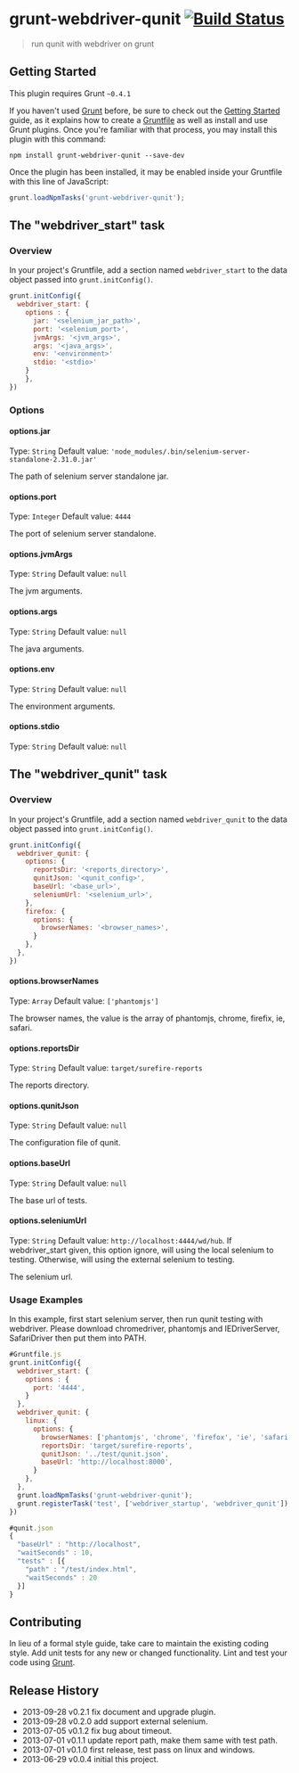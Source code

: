 # grunt-webdriver-qunit [![Build Status](https://travis-ci.org/bulain/grunt-webdriver-qunit.png?branch=master)](https://travis-ci.org/bulain/grunt-webdriver-qunit)

> run qunit with webdriver on grunt

## Getting Started
This plugin requires Grunt `~0.4.1`

If you haven't used [Grunt](http://gruntjs.com/) before, be sure to check out the [Getting Started](http://gruntjs.com/getting-started) guide, as it explains how to create a [Gruntfile](http://gruntjs.com/sample-gruntfile) as well as install and use Grunt plugins. Once you're familiar with that process, you may install this plugin with this command:

```shell
npm install grunt-webdriver-qunit --save-dev
```

Once the plugin has been installed, it may be enabled inside your Gruntfile with this line of JavaScript:

```js
grunt.loadNpmTasks('grunt-webdriver-qunit');
```

## The "webdriver_start" task

### Overview
In your project's Gruntfile, add a section named `webdriver_start` to the data object passed into `grunt.initConfig()`.

```js
grunt.initConfig({
  webdriver_start: {
    options : {
      jar: '<selenium_jar_path>',
      port: '<selenium_port>',
      jvmArgs: '<jvm_args>',
      args: '<java_args>',
      env: '<environment>'
      stdio: '<stdio>'
    }
    },
})
```

### Options

#### options.jar
Type: `String`
Default value: `'node_modules/.bin/selenium-server-standalone-2.31.0.jar'`

The path of selenium server standalone jar.

#### options.port
Type: `Integer`
Default value: `4444`

The port of selenium server standalone.

#### options.jvmArgs
Type: `String`
Default value: `null`

The jvm arguments.

#### options.args
Type: `String`
Default value: `null`

The java arguments.

#### options.env
Type: `String`
Default value: `null`

The environment arguments.

#### options.stdio
Type: `String`
Default value: `null`


## The "webdriver_qunit" task

### Overview
In your project's Gruntfile, add a section named `webdriver_qunit` to the data object passed into `grunt.initConfig()`.

```js
grunt.initConfig({
  webdriver_qunit: {
    options: {
      reportsDir: '<reports_directory>',
      qunitJson: '<qunit_config>',
      baseUrl: '<base_url>',
      seleniumUrl: '<selenium_url>',
    },
    firefox: {
      options: {
        browserNames: '<browser_names>',
      }
    },
  },
})
```
#### options.browserNames
Type: `Array`
Default value: `['phantomjs']`

The browser names, the value is the array of phantomjs, chrome, firefix, ie, safari.

#### options.reportsDir
Type: `String`
Default value: `target/surefire-reports`

The reports directory.

#### options.qunitJson
Type: `String`
Default value: `null`

The configuration file of qunit.

#### options.baseUrl
Type: `String`
Default value: `null`

The base url of tests.

#### options.seleniumUrl
Type: `String`
Default value: `http://localhost:4444/wd/hub`. 
If webdriver_start given, this option ignore, will using the local selenium to testing.
Otherwise, will using the external selenium to testing.

The selenium url.

### Usage Examples

In this example, first start selenium server, then run qunit testing with webdriver. 
Please download chromedriver, phantomjs and IEDriverServer, SafariDriver then put them into PATH.

```js
#Gruntfile.js
grunt.initConfig({
  webdriver_start: {
    options : {
      port: '4444',
    }
  },
  webdriver_qunit: {
    linux: {
      options: {
        browserNames: ['phantomjs', 'chrome', 'firefox', 'ie', 'safari'],
        reportsDir: 'target/surefire-reports',
        qunitJson: '../test/qunit.json',
        baseUrl: 'http://localhost:8000',
      }
    },
  },
  grunt.loadNpmTasks('grunt-webdriver-qunit');
  grunt.registerTask('test', ['webdriver_startup', 'webdriver_qunit']);
})
```

```js
#qunit.json
{
  "baseUrl" : "http://localhost",
  "waitSeconds" : 10,
  "tests" : [{
    "path" : "/test/index.html",
    "waitSeconds" : 20
  }]
}
```

## Contributing
In lieu of a formal style guide, take care to maintain the existing coding style. Add unit tests for any new or changed functionality. Lint and test your code using [Grunt](http://gruntjs.com/).

## Release History
* 2013-09-28 v0.2.1 fix document and upgrade plugin.
* 2013-09-28 v0.2.0 add support external selenium.
* 2013-07-05 v0.1.2 fix bug about timeout.
* 2013-07-01 v0.1.1 update report path, make them same with test path.
* 2013-07-01 v0.1.0 first release, test pass on linux and windows.
* 2013-06-29 v0.0.4 initial this project.
